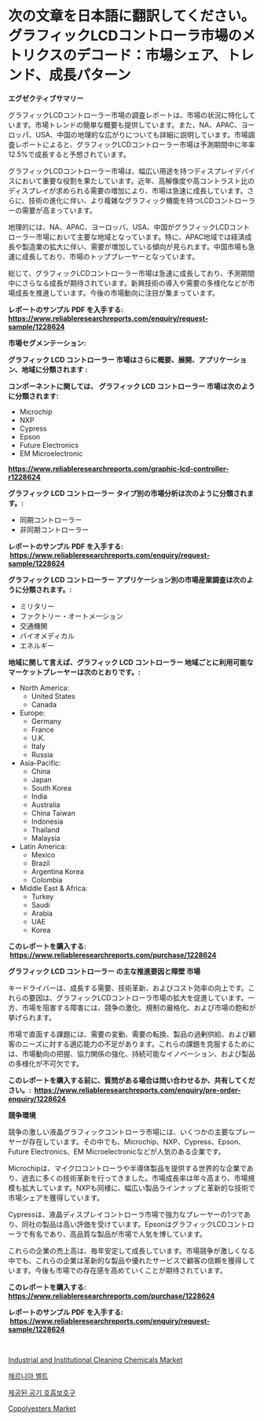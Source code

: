 <p><h1>次の文章を日本語に翻訳してください。 グラフィックLCDコントローラ市場のメトリクスのデコード：市場シェア、トレンド、成長パターン</h1></p><p><strong>エグゼクティブサマリー</strong></p>
<p><p>グラフィックLCDコントローラー市場の調査レポートは、市場の状況に特化しています。市場トレンドの簡単な概要も提供しています。また、NA、APAC、ヨーロッパ、USA、中国の地理的な広がりについても詳細に説明しています。市場調査レポートによると、グラフィックLCDコントローラー市場は予測期間中に年率12.5%で成長すると予想されています。</p><p>グラフィックLCDコントローラー市場は、幅広い用途を持つディスプレイデバイスにおいて重要な役割を果たしています。近年、高解像度や高コントラスト比のディスプレイが求められる需要の増加により、市場は急速に成長しています。さらに、技術の進化に伴い、より複雑なグラフィック機能を持つLCDコントローラーの需要が高まっています。</p><p>地理的には、NA、APAC、ヨーロッパ、USA、中国がグラフィックLCDコントローラー市場において主要な地域となっています。特に、APAC地域では経済成長や製造業の拡大に伴い、需要が増加している傾向が見られます。中国市場も急速に成長しており、市場のトッププレーヤーとなっています。</p><p>総じて、グラフィックLCDコントローラー市場は急速に成長しており、予測期間中にさらなる成長が期待されています。新興技術の導入や需要の多様化などが市場成長を推進しています。今後の市場動向に注目が集まっています。</p></p>
<p><strong>レポートのサンプル PDF を入手する: <a href="https://www.reliableresearchreports.com/enquiry/request-sample/1228624">https://www.reliableresearchreports.com/enquiry/request-sample/1228624</a></strong></p>
<p><strong>市場セグメンテーション:</strong></p>
<p><strong> グラフィック LCD コントローラー 市場はさらに概要、展開、アプリケーション、地域に分類されます :</strong></p>
<p><strong>コンポーネントに関しては、 グラフィック LCD コントローラー 市場は次のように分類されます: &nbsp;</strong></p>
<p><ul><li>Microchip</li><li>NXP</li><li>Cypress</li><li>Epson</li><li>Future Electronics</li><li>EM Microelectronic</li></ul></p>
<p><strong><a href="https://www.reliableresearchreports.com/graphic-lcd-controller-r1228624">https://www.reliableresearchreports.com/graphic-lcd-controller-r1228624</a></strong></p>
<p><strong> グラフィック LCD コントローラー タイプ別の市場分析は次のように分類されます。:</strong></p>
<p><ul><li>同期コントローラー</li><li>非同期コントローラー</li></ul></p>
<p><strong>レポートのサンプル PDF を入手する: &nbsp;<a href="https://www.reliableresearchreports.com/enquiry/request-sample/1228624">https://www.reliableresearchreports.com/enquiry/request-sample/1228624</a></strong></p>
<p><strong> グラフィック LCD コントローラー アプリケーション別の市場産業調査は次のように分類されます。:</strong></p>
<p><ul><li>ミリタリー</li><li>ファクトリー・オートメーション</li><li>交通機関</li><li>バイオメディカル</li><li>エネルギー</li></ul></p>
<p><strong>地域に関して言えば、グラフィック LCD コントローラー 地域ごとに利用可能なマーケットプレーヤーは次のとおりです。:</strong></p>
<p><ul>
    <li>
        North America:
        <ul>
            <li>United States</li>
            <li>Canada</li>
        </ul>
    </li>
    <li>
        Europe:
        <ul>
            <li>Germany</li>
            <li>France</li>
            <li>U.K.</li>
            <li>Italy</li>
            <li>Russia</li>
        </ul>
    </li>
    <li>
        Asia-Pacific:
        <ul>
            <li>China</li>
            <li>Japan</li>
            <li>South Korea</li>
            <li>India</li>
            <li>Australia</li>
            <li>China Taiwan</li>
            <li>Indonesia</li>
            <li>Thailand</li>
            <li>Malaysia</li>
        </ul>
    </li>
    <li>
        Latin America:
        <ul>
            <li>Mexico</li>
            <li>Brazil</li>
            <li>Argentina Korea</li>
            <li>Colombia</li>
        </ul>
    </li>
    <li>
        Middle East & Africa:
        <ul>
            <li>Turkey</li>
            <li>Saudi</li>
            <li>Arabia</li>
            <li>UAE</li>
            <li>Korea</li>
        </ul>
    </li>
    </ul></p>
<p><strong>このレポートを購入する: &nbsp;<a href="https://www.reliableresearchreports.com/purchase/1228624">https://www.reliableresearchreports.com/purchase/1228624</a></strong></p>
<p><strong>グラフィック LCD コントローラー の主な推進要因と障壁 市場</strong></p>
<p><p>キードライバーは、成長する需要、技術革新、およびコスト効率の向上です。これらの要因は、グラフィックLCDコントローラ市場の拡大を促進しています。一方、市場を阻害する障害には、競争の激化、規制の厳格化、および市場の飽和が挙げられます。</p><p>市場で直面する課題には、需要の変動、需要の転換、製品の過剰供給、および顧客のニーズに対する適応能力の不足があります。これらの課題を克服するためには、市場動向の把握、協力関係の強化、持続可能なイノベーション、および製品の多様化が不可欠です。</p></p>
<p><strong>このレポートを購入する前に、質問がある場合は問い合わせるか、共有してください。:&nbsp; <a href="https://www.reliableresearchreports.com/enquiry/pre-order-enquiry/1228624">https://www.reliableresearchreports.com/enquiry/pre-order-enquiry/1228624</a></strong></p>
<p><strong>競争環境</strong></p>
<p><p>競争の激しい液晶グラフィックコントローラ市場には、いくつかの主要なプレーヤーが存在しています。その中でも、Microchip、NXP、Cypress、Epson、Future Electronics、EM Microelectronicなどが人気のある企業です。</p><p>Microchipは、マイクロコントローラや半導体製品を提供する世界的な企業であり、過去に多くの技術革新を行ってきました。市場成長率は年々高まり、市場規模も拡大しています。NXPも同様に、幅広い製品ラインナップと革新的な技術で市場シェアを獲得しています。</p><p>Cypressは、液晶ディスプレイコントローラ市場で強力なプレーヤーの1つであり、同社の製品は高い評価を受けています。EpsonはグラフィックLCDコントローラで有名であり、高品質な製品が市場で人気を博しています。</p><p>これらの企業の売上高は、毎年安定して成長しています。市場競争が激しくなる中でも、これらの企業は革新的な製品や優れたサービスで顧客の信頼を獲得しています。今後も市場での存在感を高めていくことが期待されています。</p></p>
<p><strong>このレポートを購入する: &nbsp; <a href="https://www.reliableresearchreports.com/purchase/1228624">https://www.reliableresearchreports.com/purchase/1228624</a></strong></p>
<p><strong>レポートのサンプル PDF を入手する: &nbsp;<a href="https://www.reliableresearchreports.com/enquiry/request-sample/1228624">https://www.reliableresearchreports.com/enquiry/request-sample/1228624</a></strong><strong></strong></p>
<p>&nbsp;</p>
<p><p><a href="https://www.linkedin.com/pulse/industrial-institutional-cleaning-chemicals-market-research-sgw7f?trackingId=Bm5ga1MgHQ519A%2Fg59Y6ew%3D%3D">Industrial and Institutional Cleaning Chemicals Market</a></p><p><a href="https://github.com/CorEmtymerich56566/Market-Research-Report-List-1/blob/main/481681532093.md">헤르니아 벨트</a></p><p><a href="https://github.com/GabrielBlanda5656/Market-Research-Report-List-1/blob/main/605004932045.md">제공된 공기 호흡보호구</a></p><p><a href="https://www.linkedin.com/pulse/copolyesters-market-provides-detailed-segmentation-based-eaktc?trackingId=GCRjuVqyaLAJcPse%2Fo%2BBfQ%3D%3D">Copolyesters Market</a></p></p>